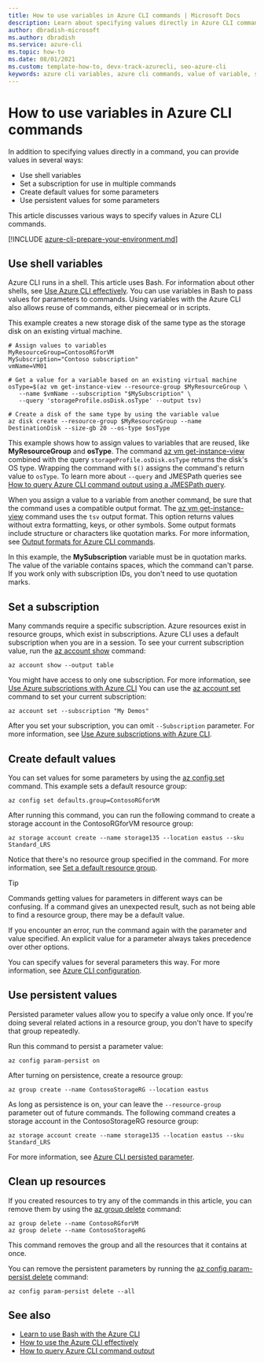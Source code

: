 ```yaml
---
title: How to use variables in Azure CLI commands | Microsoft Docs
description: Learn about specifying values directly in Azure CLI commands by using shell variables, setting a subscription, creating default values, or using persistent values.
author: dbradish-microsoft
ms.author: dbradish
ms.service: azure-cli
ms.topic: how-to
ms.date: 08/01/2021
ms.custom: template-how-to, devx-track-azurecli, seo-azure-cli
keywords: azure cli variables, azure cli commands, value of variable, shell variables
---
```


# How to use variables in Azure CLI commands

In addition to specifying values directly in a command, you can provide values in several ways:

* Use shell variables
* Set a subscription for use in multiple commands
* Create default values for some parameters
* Use persistent values for some parameters

This article discusses various ways to specify values in Azure CLI commands.

[!INCLUDE [azure-cli-prepare-your-environment.md](includes/azure-cli-prepare-your-environment.md)]

## Use shell variables

Azure CLI runs in a shell. This article uses Bash. For information about other shells, see [Use Azure CLI effectively](./use-cli-effectively.md). You can use variables in Bash to pass values for parameters to commands. Using variables with the Azure CLI also allows reuse of commands, either piecemeal or in scripts.

This example creates a new storage disk of the same type as the storage disk on an existing virtual machine.

```azurecli
# Assign values to variables
MyResourceGroup=ContosoRGforVM
MySubscription="Contoso subscription"
vmName=VM01

# Get a value for a variable based on an existing virtual machine
osType=$(az vm get-instance-view --resource-group $MyResourceGroup \
   --name $vmName --subscription "$MySubscription" \
   --query 'storageProfile.osDisk.osType' --output tsv)

# Create a disk of the same type by using the variable value
az disk create --resource-group $MyResourceGroup --name DestinationDisk --size-gb 20 --os-type $osType
```

This example shows how to assign values to variables that are reused, like **MyResourceGroup** and **osType**. The command [az vm get-instance-view](/cli/azure/vm#az_vm_get_instance_view) combined with the query `storageProfile.osDisk.osType` returns the disk's OS type. Wrapping the command with `$()` assigns the command's return value to `osType`. To learn more about `--query` and JMESPath queries see [How to query Azure CLI command output using a JMESPath query](./query-azure-cli.md).

When you assign a value to a variable from another command, be sure that the command uses a compatible output format. The [az vm get-instance-view](/cli/azure/vm#az_vm_get_instance_view) command uses the `tsv` output format. This option returns values without extra formatting, keys, or other symbols. Some output formats include structure or characters like quotation marks. For more information, see [Output formats for Azure CLI commands](./format-output-azure-cli.md).

In this example, the **MySubscription** variable must be in quotation marks. The value of the variable contains spaces, which the command can't parse. If you work only with subscription IDs, you don't need to use quotation marks.

## Set a subscription

Many commands require a specific subscription. Azure resources exist in resource groups, which exist in subscriptions. Azure CLI uses a default subscription when you are in a session. To see your current subscription value, run the [az account show](/cli/azure/account#az_account_show) command:

```azurecli
az account show --output table
```

You might have access to only one subscription. For more information, see [Use Azure subscriptions with Azure CLI](./manage-azure-subscriptions-azure-cli.md)
You can use the [az account set](/cli/azure/account#az_account_set) command to set your current subscription:

```azurecli
az account set --subscription "My Demos"
```

After you set your subscription, you can omit `--Subscription` parameter. For more information, see [Use Azure subscriptions with Azure CLI](manage-azure-subscriptions-azure-cli.md).

## Create default values

You can set values for some parameters by using the [az config set](/cli/azure/config#az_config_set) command. This example sets a default resource group:

```azurecli
az config set defaults.group=ContosoRGforVM
```

After running this command, you can run the following command to create a storage account in the ContosoRGforVM resource group:

```azurecli
az storage account create --name storage135 --location eastus --sku Standard_LRS
```

Notice that there's no resource group specified in the command. For more information, see [Set a default resource group](manage-azure-groups-azure-cli.md#set-a-default-resource-group).

> [!TIP]
> Commands getting values for parameters in different ways can be confusing. If a command gives an unexpected result, such as not being able to find a resource group, there may be a default value.
>
> If you encounter an error, run the command again with the parameter and value specified. An explicit value for a parameter always takes precedence over other options.

You can specify values for several parameters this way. For more information, see [Azure CLI configuration](azure-cli-configuration.md).

## Use persistent values

Persisted parameter values allow you to specify a value only once. If you're doing several related actions in a resource group, you don't have to specify that group repeatedly.

Run this command to persist a parameter value:

```azurecli
az config param-persist on
```

After turning on persistence, create a resource group:

 ```azurecli
az group create --name ContosoStorageRG --location eastus
```

As long as persistence is on, your can leave the `--resource-group` parameter out of future commands. The following command creates a storage account in the ContosoStorageRG resource group:

```azurecli
az storage account create --name storage135 --location eastus --sku Standard_LRS
```

For more information, see [Azure CLI persisted parameter](./param-persist-howto.md).

## Clean up resources

If you created resources to try any of the commands in this article, you can remove them by using the [az group delete](/cli/azure/group#az_group_delete) command:

```azurecli
az group delete --name ContosoRGforVM
az group delete --name ContosoStorageRG
```

This command removes the group and all the resources that it contains at once.

You can remove the persistent parameters by running the [az config param-persist delete](/cli/azure/config/param-persist#az_config_param_persist_delete) command:

```azurecli
az config param-persist delete --all
```

## See also

* [Learn to use Bash with the Azure CLI](./azure-cli-learn-bash.md)
* [How to use the Azure CLI effectively](./use-cli-effectively.md)
* [How to query Azure CLI command output](./query-azure-cli.md)
